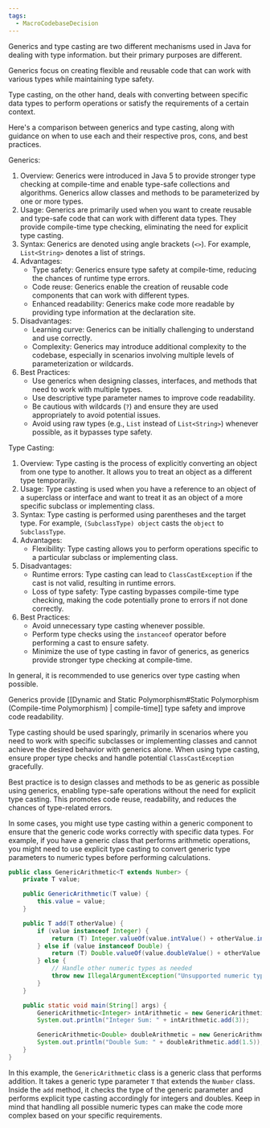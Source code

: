 ```yaml
---
tags:
  - MacroCodebaseDecision
---
```

Generics and type casting are two different mechanisms used in Java for dealing with type information. but their primary purposes are different. 

Generics focus on creating flexible and reusable code that can work with various types while maintaining type safety. 

Type casting, on the other hand, deals with converting between specific data types to perform operations or satisfy the requirements of a certain context.

Here's a comparison between generics and type casting, along with guidance on when to use each and their respective pros, cons, and best practices.

Generics:
1. Overview: Generics were introduced in Java 5 to provide stronger type checking at compile-time and enable type-safe collections and algorithms. Generics allow classes and methods to be parameterized by one or more types.
2. Usage: Generics are primarily used when you want to create reusable and type-safe code that can work with different data types. They provide compile-time type checking, eliminating the need for explicit type casting.
3. Syntax: Generics are denoted using angle brackets (`<>`). For example, `List<String>` denotes a list of strings.
4. Advantages:
   - Type safety: Generics ensure type safety at compile-time, reducing the chances of runtime type errors.
   - Code reuse: Generics enable the creation of reusable code components that can work with different types.
   - Enhanced readability: Generics make code more readable by providing type information at the declaration site.
5. Disadvantages:
   - Learning curve: Generics can be initially challenging to understand and use correctly.
   - Complexity: Generics may introduce additional complexity to the codebase, especially in scenarios involving multiple levels of parameterization or wildcards.
6. Best Practices:
   - Use generics when designing classes, interfaces, and methods that need to work with multiple types.
   - Use descriptive type parameter names to improve code readability.
   - Be cautious with wildcards (`?`) and ensure they are used appropriately to avoid potential issues.
   - Avoid using raw types (e.g., `List` instead of `List<String>`) whenever possible, as it bypasses type safety.

Type Casting:
1. Overview: Type casting is the process of explicitly converting an object from one type to another. It allows you to treat an object as a different type temporarily.
2. Usage: Type casting is used when you have a reference to an object of a superclass or interface and want to treat it as an object of a more specific subclass or implementing class.
3. Syntax: Type casting is performed using parentheses and the target type. For example, `(SubclassType) object` casts the `object` to `SubclassType`.
4. Advantages:
   - Flexibility: Type casting allows you to perform operations specific to a particular subclass or implementing class.
5. Disadvantages:
   - Runtime errors: Type casting can lead to `ClassCastException` if the cast is not valid, resulting in runtime errors.
   - Loss of type safety: Type casting bypasses compile-time type checking, making the code potentially prone to errors if not done correctly.
6. Best Practices:
   - Avoid unnecessary type casting whenever possible.
   - Perform type checks using the `instanceof` operator before performing a cast to ensure safety.
   - Minimize the use of type casting in favor of generics, as generics provide stronger type checking at compile-time.

In general, it is recommended to use generics over type casting when possible. 

Generics provide [[Dynamic and Static Polymorphism#Static Polymorphism (Compile-time Polymorphism) | compile-time]] type safety and improve code readability. 

Type casting should be used sparingly, primarily in scenarios where you need to work with specific subclasses or implementing classes and cannot achieve the desired behavior with generics alone. When using type casting, ensure proper type checks and handle potential `ClassCastException` gracefully.

Best practice is to design classes and methods to be as generic as possible using generics, enabling type-safe operations without the need for explicit type casting. This promotes code reuse, readability, and reduces the chances of type-related errors.


In some cases, you might use type casting within a generic component to ensure that the generic code works correctly with specific data types. For example, if you have a generic class that performs arithmetic operations, you might need to use explicit type casting to convert generic type parameters to numeric types before performing calculations.


```java
public class GenericArithmetic<T extends Number> {
    private T value;

    public GenericArithmetic(T value) {
        this.value = value;
    }

    public T add(T otherValue) {
        if (value instanceof Integer) {
            return (T) Integer.valueOf(value.intValue() + otherValue.intValue());
        } else if (value instanceof Double) {
            return (T) Double.valueOf(value.doubleValue() + otherValue.doubleValue());
        } else {
            // Handle other numeric types as needed
            throw new IllegalArgumentException("Unsupported numeric type");
        }
    }

    public static void main(String[] args) {
        GenericArithmetic<Integer> intArithmetic = new GenericArithmetic<>(5);
        System.out.println("Integer Sum: " + intArithmetic.add(3));

        GenericArithmetic<Double> doubleArithmetic = new GenericArithmetic<>(2.5);
        System.out.println("Double Sum: " + doubleArithmetic.add(1.5));
    }
}
```

In this example, the `GenericArithmetic` class is a generic class that performs addition. It takes a generic type parameter `T` that extends the `Number` class. Inside the `add` method, it checks the type of the generic parameter and performs explicit type casting accordingly for integers and doubles. Keep in mind that handling all possible numeric types can make the code more complex based on your specific requirements.